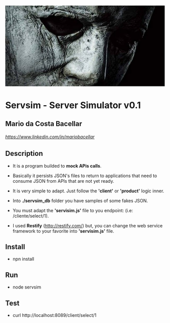![Servsim](logo.jpg)

# Servsim - Server Simulator v0.1 
## Mario da Costa Bacellar
###### https://www.linkedin.com/in/mariobacellar

## Description
- It is a program builded to <b>mock APis calls</b>.<p>
- Basically it persists JSON's files to return to applications that need to consume JSON from APIs that are not yet ready.<p>
- It is very simple to adapt. Just follow the <b>'client'</b> or <b>'product'</b> logic inner.<p>
- Into <b>./servsim_db</b> folder you have samples of some fakes JSON.<p>
- You must adapt the <b>'servisim.js'</b> file to you endpoint: (i.e: /cliente/select/1).<p>
- I used <b>Restify</b> (http://restify.com/) but, you can change the web service framework to your favorite into <b>'servisim.js'</b> file.<p>



## Install
- npn install

## Run
- node servsim

## Test
- curl http://localhost:8089/client/select/1
